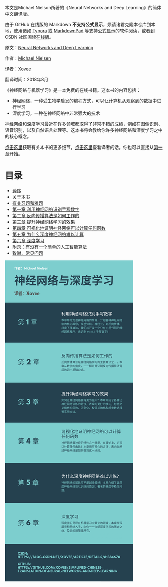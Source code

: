 本文是Michael Nielson所著的《Neural Networks and Deep Learning》的简体中文翻译版。

由于 GitHub 在线版的 Markdown **不支持公式显示**，烦请诸君克隆本仓库到本地，使用诸如 [Typora](https://typora.io/) 或 [MarkdownPad](http://markdownpad.com/) 等支持公式显示的软件阅读，或者到 CSDN 社区阅读[在线版](https://blog.csdn.net/xovee/article/details/81384670)。

原文：[Neural Networks and Deep Learning](http://neuralnetworksanddeeplearning.com)

作者：[Michael Nielsen](http://michaelnielsen.org)

译者：[Xovee](https:/www./xovee.cn)

翻译时间：2018年8月

《神经网络与机器学习》是一本免费的在线书籍。这本书的内容包括：
- 神经网络，一种受生物学启发的编程方式，可以让计算机从观察到的数据中进行学习
- 深度学习，一种在神经网络中非常强大的技术

神经网络和深度学习最近在许多领域都取得了非常不错的成绩，例如在图像识别、语音识别，以及自然语言处理等。这本书将会教给你许多神经网络和深度学习之中的核心概念。

[点击这里](./About.md)获取有关本书的更多细节，[点击这里](./Translator-Forewords.md)查看译者的话。你也可以直接从[第一章](./Chapter-1.md)开始。

# 目录
- [译序](./Translator-Forewords.md)
- [关于本书](About.md)
- [有关习题和难题](On-the-exercises-and-problems.md)
- [第一章 利用神经网络识别手写数字](Chapter-1.md)
- [第二章 反向传播算法是如何工作的](Chapter-2.md)
- [第三章 提升神经网络学习的效果](Chapter-3.md)
- [第四章 可视化地证明神经网络可以计算任何函数](Chapter-4.md)
- [第五章 为什么深度神经网络难以计算](Chapter-5.md)
- [第六章 深度学习](Chapter-6.md)
- [附录：有没有一个简单的人工智能算法](Appendix.md)
- [致谢、常见问题](Acknowledgements-Frequently-asked-questions.md)

![introduction](./pics/introduction.png)